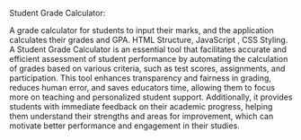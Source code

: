 Student Grade Calculator:

A grade calculator for students to input their marks, and the application calculates their grades and GPA. HTML Structure, JavaScript , CSS Styling.
A Student Grade Calculator is an essential tool that facilitates accurate and efficient assessment of student performance by automating the calculation of grades based on various criteria, such as test scores, assignments, and participation. This tool enhances transparency and fairness in grading, reduces human error, and saves educators time, allowing them to focus more on teaching and personalized student support. Additionally, it provides students with immediate feedback on their academic progress, helping them understand their strengths and areas for improvement, which can motivate better performance and engagement in their studies.
